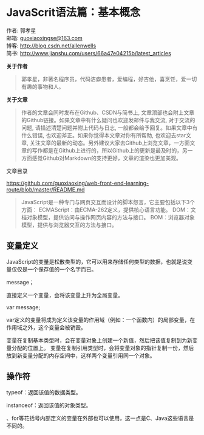 # JavaScrit语法篇：基本概念

作者: 郭孝星  
邮箱: guoxiaoxingse@163.com  
博客: http://blog.csdn.net/allenwells   
简书: http://www.jianshu.com/users/66a47e04215b/latest_articles  

**关于作者**

>郭孝星，非著名程序员，代码洁癖患者，爱编程，好吉他，喜烹饪，爱一切有趣的事物和人。

**关于文章**

>作者的文章会同时发布在Github、CSDN与简书上, 文章顶部也会附上文章的Github链接。如果文章中有什么疑问也欢迎发邮件与我交流, 对于交流的问题, 请描述清楚问题并附上代码与日志, 一般都会给予回复。如果文章中有什么错误, 也欢迎斧正。如果你觉得本文章对你有所帮助, 也欢迎去star文章, 关注文章的最新的动态。另外建议大家去Github上浏览文章，一方面文章的写作都是在Github上进行的，所以Github上的更新是最及时的，另一方面感觉Github对Markdown的支持更好，文章的渲染也更加美观。

文章目录

https://github.com/guoxiaoxing/web-front-end-learning-route/blob/master/README.md

>JavaScript是一种专门与网页交互而设计的脚本怨言，它主要包括以下3个方面：
ECMAScript：由ECMA-262定义，提供核心语言功能。
DOM：文档对象模型，提供访问与操作网页内容的方法与接口。
BOM：浏览器对象模型，提供与浏览器交互的方法与接口。

## 变量定义

JavaScript的变量是松散类型的，它可以用来存储任何类型的数据，也就是说变量仅仅是一个保存值的一个名字而已。

message；

直接定义一个变量，会将该变量上升为全局变量。

var message;

var定义的变量将成为定义该变量的作用域（例如：一个函数内）的局部变量，在作用域之外，这个变量会被销毁。

变量在复制基本类型时，会在变量对象上创建一个新值，然后把该值复制到为新变量分配的位置上。
变量在复制引用类型时，会将变量对象的指针复制一份，然后放到新变量分配的内存空间中，这样两个变量引用同一个对象。


## 操作符

typeof：返回该值的数据类型。

instanceof：返回该值的对象类型。


、for等花括号内部定义的变量在外部也可以使用，这一点是C、Java这些语言是不同的。
